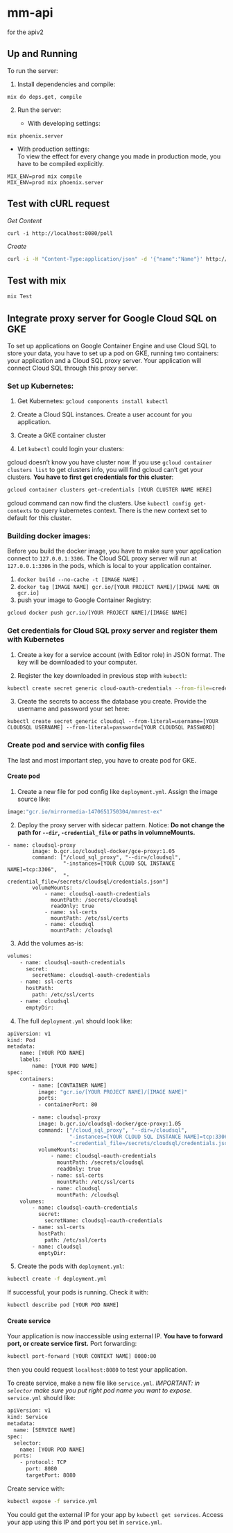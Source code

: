 # mm-api
for the apiv2

## Up and Running

To run the server:

1. Install dependencies and compile: 
  ```
  mix do deps.get, compile 
  ```
2. Run the server:  

   * With developing settings:  

  ```
  mix phoenix.server
  ```  

   * With production settings:  
      To view the effect for every change you made in production mode, you have to be compiled explicitly.  
 

  ```
  MIX_ENV=prod mix compile
  MIX_ENV=prod mix phoenix.server
  ```

## Test with cURL request

*Get Content*
  ```
  curl -i http://localhost:8080/poll
  ```

*Create*
  ```bash
  curl -i -H "Content-Type:application/json" -d '{"name":"Name"}' http://localhost:8080/poll"
  ``` 
## Test with mix

  ```bash
  mix Test
  ```

## Integrate proxy server for Google Cloud SQL on GKE

To set up applications on Google Container Engine and use Cloud SQL to store your data, you have to set up a pod on GKE, running two containers: your application and a Cloud SQL proxy server. Your application will connect Cloud SQL through this proxy server.

### Set up Kubernetes:
1. Get Kubernetes: `gcloud components install kubectl`

2. Create a Cloud SQL instances. Create a user account for you application.

3. Create a GKE container cluster

4. Let `kubectl` could login your clusters:
	
  gcloud doesn’t know you have cluster now. If you use `gcloud container clusters list` to get clusters info, you will find gcloud can’t get your clusters. **You have to first get credentials for this cluster**:

  ```bash
  gcloud container clusters get-credentials [YOUR CLUSTER NAME HERE]
  ```

  gcloud command can now find the clusters. Use `kubectl config get-contexts` to query kubernetes context. There is the new context set to default for this cluster.

### Building docker images:

Before you build the docker image, you have to make sure your application connect to `127.0.0.1:3306`. The Cloud SQL proxy server will run at `127.0.0.1:3306` in the pods, which is local to your application container. 

1. `docker build --no-cache -t [IMAGE NAME] .`
2. `docker tag [IMAGE NAME] gcr.io/[YOUR PROJECT NAME]/[IMAGE NAME ON gcr.io]`
3. push your image to Google Container Registry:

  ```bash
  gcloud docker push gcr.io/[YOUR PROJECT NAME]/[IMAGE NAME]
  ```

### Get credentials for Cloud SQL proxy server and register them with Kubernetes
1. Create a key for a service account (with Editor role) in JSON format. The key will be downloaded to your computer.

2. Register the key downloaded in previous step with `kubectl`:

  ```bash
  kubectl create secret generic cloud-oauth-credentials --from-file=credentials.json=[YOUR KEYFILE PATH]
  ```

3. Create the secrets to access the database you create. Provide the username and password your set here:

  ```basg
  kubectl create secret generic cloudsql --from-literal=username=[YOUR CLOUDSQL USERNAME] --from-literal=password=[YOUR CLOUDSQL PASSWORD]
  ```

### Create pod and service with config files
The last and most important step, you have to create pod for GKE.

#### Create pod
1. Create a new file for pod config like `deployment.yml`. Assign the image source like:
  
  ```bash
  image:"gcr.io/mirrormedia-1470651750304/mmrest-ex"
  ```

2. Deploy the proxy server with sidecar pattern. Notice: **Do not change the path for `--dir`, `-credential_file` or paths in volumneMounts.**
  
  ```
  - name: cloudsql-proxy
          image: b.gcr.io/cloudsql-docker/gce-proxy:1.05
          command: ["/cloud_sql_proxy", "--dir=/cloudsql",
                    "-instances=[YOUR CLOUD SQL INSTANCE NAME]=tcp:3306",
                    "-credential_file=/secrets/cloudsql/credentials.json"]
          volumeMounts:
              - name: cloudsql-oauth-credentials
                mountPath: /secrets/cloudsql
                readOnly: true
              - name: ssl-certs
                mountPath: /etc/ssl/certs
              - name: cloudsql
                mountPath: /cloudsql
  ```

3. Add the volumes as-is:

  ```bash
  volumes:
      - name: cloudsql-oauth-credentials
        secret:
          secretName: cloudsql-oauth-credentials
      - name: ssl-certs
        hostPath:
          path: /etc/ssl/certs
      - name: cloudsql
        emptyDir:
  ```

4. The full `deployment.yml` should look like:
  ```bash
  apiVersion: v1
  kind: Pod
  metadata:
      name: [YOUR POD NAME]
      labels:
          name: [YOUR POD NAME]
  spec:
      containers:
          - name: [CONTAINER NAME]
            image: "gcr.io/[YOUR PROJECT NAME]/[IMAGE NAME]"
            ports:
            - containerPort: 80

          - name: cloudsql-proxy
            image: b.gcr.io/cloudsql-docker/gce-proxy:1.05
            command: ["/cloud_sql_proxy", "--dir=/cloudsql",
                      "-instances=[YOUR CLOUD SQL INSTANCE NAME]=tcp:3306",
                      "-credential_file=/secrets/cloudsql/credentials.json"]
            volumeMounts:
                - name: cloudsql-oauth-credentials
                  mountPath: /secrets/cloudsql
                  readOnly: true
                - name: ssl-certs
                  mountPath: /etc/ssl/certs
                - name: cloudsql
                  mountPath: /cloudsql
      volumes:
          - name: cloudsql-oauth-credentials
            secret:
              secretName: cloudsql-oauth-credentials
          - name: ssl-certs
            hostPath:
              path: /etc/ssl/certs
          - name: cloudsql
            emptyDir:
  ```

5. Create the pods with `deployment.yml`:

  ```bash 
  kubectl create -f deployment.yml
  ```

If successful, your pods is running. Check it with:

  ```bash
  kubectl describe pod [YOUR POD NAME]
  ```

#### Create service

Your application is now inaccessible using external IP. **You have to forward port, or create service first.** Port forwarding:
  ```bash
  kubectl port-forward [YOUR CONTEXT NAME] 8080:80
  ```
then you could request `localhost:8080` to test your application.

To create service, make a new file like `service.yml`. *IMPORTANT: in `selector` make sure you put right pod name you want to expose.* `service.yml` should like:

  ```bash
  apiVersion: v1
  kind: Service
  metadata:
    name: [SERVICE NAME]
  spec:
    selector:
      name: [YOUR POD NAME]
    ports:
      - protocol: TCP
        port: 8080
        targetPort: 8080
  ```

Create service with:
  ```bash
  kubectl expose -f service.yml
  ```
You could get the external IP for your app by `kubectl get services`. Access your app using this IP and port you set in `service.yml`.
